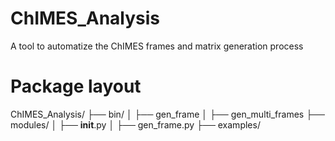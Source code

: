# ChIMES_Analysis
A tool to automatize the ChIMES frames and matrix generation process

# Package layout
ChIMES_Analysis/
├── bin/
│   ├── gen_frame
│   ├── gen_multi_frames
├── modules/
│   ├── __init__.py
│   ├── gen_frame.py
├── examples/  
  
